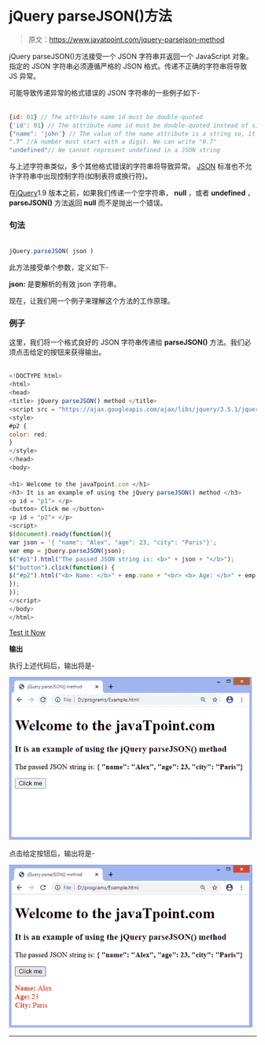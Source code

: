 # jQuery parseJSON()方法

> 原文：<https://www.javatpoint.com/jquery-parsejson-method>

jQuery parseJSON()方法接受一个 JSON 字符串并返回一个 JavaScript 对象。指定的 JSON 字符串必须遵循严格的 JSON 格式。传递不正确的字符串将导致 JS 异常。

可能导致传递异常的格式错误的 JSON 字符串的一些例子如下-

```js

{id: 01} // The attribute name id must be double-quoted
{'id': 01} // The attribute name id must be double-quoted instead of single quotation
{"name": 'john'} // The value of the name attribute is a string so, it must be double-quoted instead of single quotation
".7" //A number must start with a digit. We can write "0.7"
"undefined"// We cannot represent undefined in a JSON string

```

与上述字符串类似，多个其他格式错误的字符串将导致异常。 [JSON](https://www.javatpoint.com/json-tutorial) 标准也不允许字符串中出现控制字符(如制表符或换行符)。

在[jQuery](https://www.javatpoint.com/jquery-tutorial)1.9 版本之前，如果我们传递一个空字符串， **null** ，或者 **undefined** ， **parseJSON()** 方法返回 **null** 而不是抛出一个错误。

### 句法

```js

jQuery.parseJSON( json )

```

此方法接受单个参数，定义如下-

**json:** 是要解析的有效 json 字符串。

现在，让我们用一个例子来理解这个方法的工作原理。

### 例子

这里，我们将一个格式良好的 JSON 字符串传递给 **parseJSON()** 方法。我们必须点击给定的按钮来获得输出。

```js

<!DOCTYPE html>
<html>
<head>
<title> jQuery parseJSON() method </title>
<script src = "https://ajax.googleapis.com/ajax/libs/jquery/3.5.1/jquery.min.js"> </script>
<style>
#p2 {
color: red;
}
</style>
</head>
<body>

<h1> Welcome to the javaTpoint.com </h1>
<h3> It is an example of using the jQuery parseJSON() method </h3>
<p id = "p1"> </p>
<button> Click me </button>
<p id = "p2"> </p>
<script>
$(document).ready(function(){
var json = '{ "name": "Alex", "age": 23, "city": "Paris"}';
var emp = jQuery.parseJSON(json);
$("#p1").html("The passed JSON string is: <b>" + json + "</b>");
$("button").click(function() {
$("#p2").html("<b> Name: </b>" + emp.name + "<br> <b> Age: </b>" + emp.age + "<b> <br> City: </b>" + emp.city);
});
});
</script>
</body>
</html>

```

[Test it Now](https://www.javatpoint.com/oprweb/test.jsp?filename=jquery-parsejson-method1)

**输出**

执行上述代码后，输出将是-

![jQuery parseJSON() method](img/a53af1608eff4cf28486bf41e6355540.png)

点击给定按钮后，输出将是-

![jQuery parseJSON() method](img/d93a4a404e0d68ea58a26df905cc06bb.png)

* * *